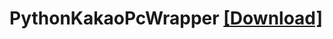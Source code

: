# PythonKakaoPcWrapper [[Download]](https://github.com/jisungbin/PythonKakaoPc/releases/download/1.0.0/app-debug.apk)
